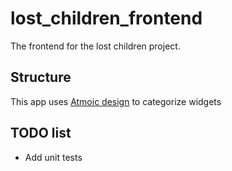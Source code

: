# lost_children_frontend

The frontend for the lost children project.

## Structure

This app uses [Atmoic design](https://bradfrost.com/blog/post/atomic-web-design/) to categorize widgets

## TODO list

- Add unit tests
